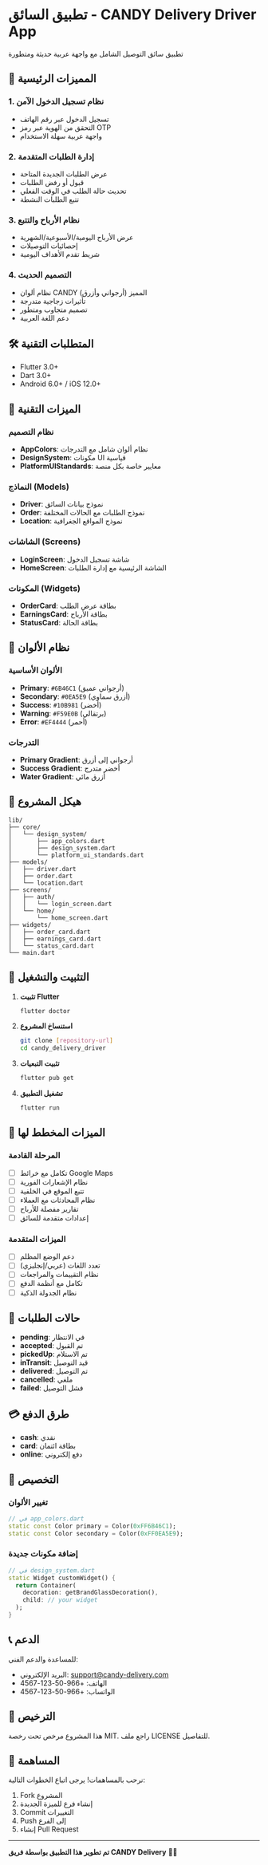# تطبيق السائق - CANDY Delivery Driver App

تطبيق سائق التوصيل الشامل مع واجهة عربية حديثة ومتطورة

## 🚀 المميزات الرئيسية

### 1. نظام تسجيل الدخول الآمن
- تسجيل الدخول عبر رقم الهاتف
- التحقق من الهوية عبر رمز OTP
- واجهة عربية سهلة الاستخدام

### 2. إدارة الطلبات المتقدمة
- عرض الطلبات الجديدة المتاحة
- قبول أو رفض الطلبات
- تحديث حالة الطلب في الوقت الفعلي
- تتبع الطلبات النشطة

### 3. نظام الأرباح والتتبع
- عرض الأرباح اليومية/الأسبوعية/الشهرية
- إحصائيات التوصيلات
- شريط تقدم الأهداف اليومية

### 4. التصميم الحديث
- نظام ألوان CANDY المميز (أرجواني وأزرق)
- تأثيرات زجاجية متدرجة
- تصميم متجاوب ومتطور
- دعم اللغة العربية

## 🛠️ المتطلبات التقنية

- Flutter 3.0+
- Dart 3.0+
- Android 6.0+ / iOS 12.0+

## 📱 الميزات التقنية

### نظام التصميم
- **AppColors**: نظام ألوان شامل مع التدرجات
- **DesignSystem**: مكونات UI قياسية
- **PlatformUIStandards**: معايير خاصة بكل منصة

### النماذج (Models)
- **Driver**: نموذج بيانات السائق
- **Order**: نموذج الطلبات مع الحالات المختلفة
- **Location**: نموذج المواقع الجغرافية

### الشاشات (Screens)
- **LoginScreen**: شاشة تسجيل الدخول
- **HomeScreen**: الشاشة الرئيسية مع إدارة الطلبات

### المكونات (Widgets)
- **OrderCard**: بطاقة عرض الطلب
- **EarningsCard**: بطاقة الأرباح
- **StatusCard**: بطاقة الحالة

## 🎨 نظام الألوان

### الألوان الأساسية
- **Primary**: `#6B46C1` (أرجواني عميق)
- **Secondary**: `#0EA5E9` (أزرق سماوي)
- **Success**: `#10B981` (أخضر)
- **Warning**: `#F59E0B` (برتقالي)
- **Error**: `#EF4444` (أحمر)

### التدرجات
- **Primary Gradient**: أرجواني إلى أزرق
- **Success Gradient**: أخضر متدرج
- **Water Gradient**: أزرق مائي

## 📁 هيكل المشروع

```
lib/
├── core/
│   └── design_system/
│       ├── app_colors.dart
│       ├── design_system.dart
│       └── platform_ui_standards.dart
├── models/
│   ├── driver.dart
│   ├── order.dart
│   └── location.dart
├── screens/
│   ├── auth/
│   │   └── login_screen.dart
│   └── home/
│       └── home_screen.dart
├── widgets/
│   ├── order_card.dart
│   ├── earnings_card.dart
│   └── status_card.dart
└── main.dart
```

## 🚀 التثبيت والتشغيل

1. **تثبيت Flutter**
   ```bash
   flutter doctor
   ```

2. **استنساخ المشروع**
   ```bash
   git clone [repository-url]
   cd candy_delivery_driver
   ```

3. **تثبيت التبعيات**
   ```bash
   flutter pub get
   ```

4. **تشغيل التطبيق**
   ```bash
   flutter run
   ```

## 📱 الميزات المخطط لها

### المرحلة القادمة
- [ ] تكامل مع خرائط Google Maps
- [ ] نظام الإشعارات الفورية
- [ ] تتبع الموقع في الخلفية
- [ ] نظام المحادثات مع العملاء
- [ ] تقارير مفصلة للأرباح
- [ ] إعدادات متقدمة للسائق

### الميزات المتقدمة
- [ ] دعم الوضع المظلم
- [ ] تعدد اللغات (عربي/إنجليزي)
- [ ] نظام التقييمات والمراجعات
- [ ] تكامل مع أنظمة الدفع
- [ ] نظام الجدولة الذكية

## 🎯 حالات الطلبات

- **pending**: في الانتظار
- **accepted**: تم القبول
- **pickedUp**: تم الاستلام
- **inTransit**: قيد التوصيل
- **delivered**: تم التوصيل
- **cancelled**: ملغي
- **failed**: فشل التوصيل

## 💳 طرق الدفع

- **cash**: نقدي
- **card**: بطاقة ائتمان
- **online**: دفع إلكتروني

## 🔧 التخصيص

### تغيير الألوان
```dart
// في app_colors.dart
static const Color primary = Color(0xFF6B46C1);
static const Color secondary = Color(0xFF0EA5E9);
```

### إضافة مكونات جديدة
```dart
// في design_system.dart
static Widget customWidget() {
  return Container(
    decoration: getBrandGlassDecoration(),
    child: // your widget
  );
}
```

## 📞 الدعم

للمساعدة والدعم الفني:
- البريد الإلكتروني: support@candy-delivery.com
- الهاتف: +966-50-123-4567
- الواتساب: +966-50-123-4567

## 📄 الترخيص

هذا المشروع مرخص تحت رخصة MIT. راجع ملف LICENSE للتفاصيل.

## 🤝 المساهمة

نرحب بالمساهمات! يرجى اتباع الخطوات التالية:

1. Fork المشروع
2. إنشاء فرع للميزة الجديدة
3. Commit التغييرات
4. Push إلى الفرع
5. إنشاء Pull Request

---

**تم تطوير هذا التطبيق بواسطة فريق CANDY Delivery** 🚚✨
